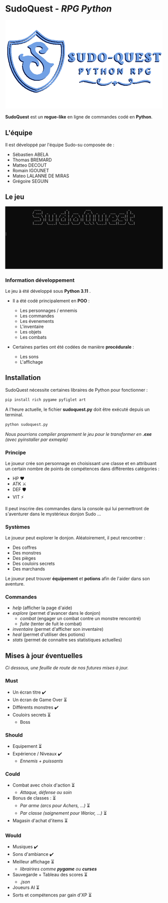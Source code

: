 # SudoQuest - *RPG Python*

![image info](./img/logo.png)

**SudoQuest** est un **rogue-like** en ligne de commandes codé en **Python**.

## L'équipe

Il est développé par l'équipe Sudo-su composée de :  

- Sébastien ABELA
- Thomas BREMARD  
- Matteo DECOUT  
- Romain IGOUNET  
- Mateo LALANNE DE MIRAS  
- Grégoire SEGUIN  

## Le jeu

![image info](./img/startup.gif)

### Information développement

Le jeu à été développé sous **Python 3.11** .  

- Il a été codé principalement en **POO** :  

  - Les personnages / ennemis
  - Les commandes
  - Les évenements
  - L'inventaire
  - Les objets
  - Les combats

- Certaines parties ont été codées de manière **procédurale** :  

  - Les sons
  - L'affichage

## Installation

SudoQuest nécessite certaines libraires de Python pour fonctionner :

```sh
pip install rich pygame pyfiglet art
```

A l'heure actuelle, le fichier **sudoquest.py** doit être exécuté depuis un terminal.

```sh
python sudoquest.py
```

*Nous pourrions compiler proprement le jeu pour le transformer en **.exe** (avec pyinstaller par exmeple)*

### Principe

Le joueur crée son personnage en choisissant une classe et en attribuant un certain nombre de points de compétences dans différentes catégories :

- HP  ❤️
- ATK  ⚔️
- DEF  🛡️
- VIT  ⚡️

Il peut inscrire des commandes dans la console qui lui permettront de s'aventurer dans le mystérieux donjon Sudo …

### Systèmes

Le joueur peut explorer le donjon. Aléatoirement, il peut rencontrer :

- Des coffres
- Des monstres
- Des pièges
- Des couloirs secrets
- Des marchands

Le joueur peut trouver **équipement** et **potions** afin de l'aider dans son aventure.

### Commandes

- *help* (afficher la page d'aide)
- *explore* (permet d'avancer dans le donjon)
  - *combat* (engager un combat contre un monstre rencontré)
  - *fuite* (tenter de fuit le combat)
- *inventaire* (permet d'afficher son inventaire)  
- *heal* (permet d'utiliser des potions)
- *stats* (permet de connaitre ses statistiques actuelles)

## Mises à jour éventuelles

*Ci dessous, une feuille de route de nos futures mises à jour.*

### Must

- Un écran titre  ✔️
- Un écran de Game Over  ⏳
- Différents monstres  ✔️
- Couloirs secrets  ⏳  
  - Boss  

### Should

- Equipement  ⏳
- Expérience / Niveaux  ✔️
  - *Ennemis + puissants*

### Could

- Combat avec choix d'action  ⏳
  - *Attaque, défense ou soin*  
- Bonus de classes : ⏳
  - *Par arme (arcs pour Achers, ...)*  ⏳
  - *Par classe (saignement pour Warior, ...)*  ⏳
- Magasin d'achat d'items  ⏳

### Would

- Musiques  ✔️
- Sons d'ambiance ✔️
- Meilleur affichage ⏳
  - *librairires comme **pygame** ou **curses***  
- Sauvegarde + Tableau des scores ⏳
  - *.json*
- Joueurs AI  ⏳
- Sorts et compétences par gain d'XP  ⏳

